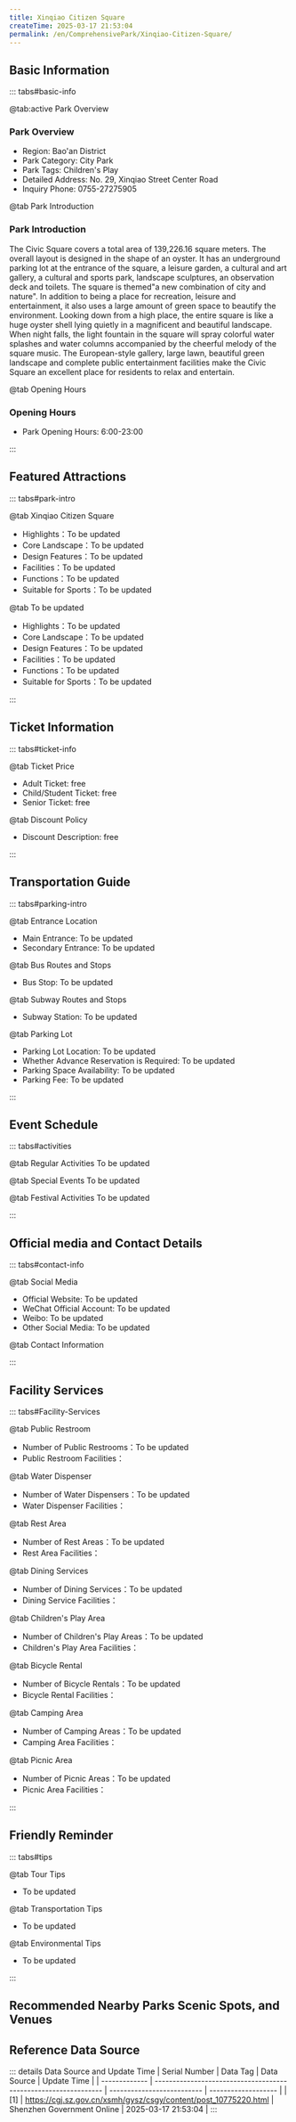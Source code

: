 ```yaml
---
title: Xinqiao Citizen Square
createTime: 2025-03-17 21:53:04
permalink: /en/ComprehensivePark/Xinqiao-Citizen-Square/
---
```



<script setup>
import ImageSwiper from '/.vuepress/theme/components/ImageSwiper.vue'
// 轮播图数据
const swiperItems = [
    {
                link: 'https://cgj.sz.gov.cn/img/4/4005/4005949/10775220.png',
                title: 'Xinqiao Citizen Square',
                description: '',
                author: 'Shenzhen Government Online',
                date: '2025/03/17'
                },
  {
                link: 'https://cgj.sz.gov.cn/img/4/4005/4005949/10775220.png',
                title: 'Xinqiao Citizen Square',
                description: '',
                author: 'Shenzhen Government Online',
                date: '2025/03/17'
                }
]
// 配置项
const swiperConfig = {
  height: 500,
  showInfo: true
}
</script>
<!-- 轮播图组件 -->
<ImageSwiper :items="swiperItems" :config="swiperConfig" />



## Basic Information

::: tabs#basic-info

@tab:active Park Overview
### Park Overview
- Region: Bao'an District
- Park Category: City Park
- Park Tags: Children's Play
- Detailed Address: No. 29, Xinqiao Street Center Road
- Inquiry Phone: 0755-27275905

@tab Park Introduction
### Park Introduction
 The Civic Square covers a total area of 139,226.16 square meters. The overall layout is designed in the shape of an oyster. It has an underground parking lot at the entrance of the square, a leisure garden, a cultural and art gallery, a cultural and sports park, landscape sculptures, an observation deck and toilets. The square is themed"a new combination of city and nature". In addition to being a place for recreation, leisure and entertainment, it also uses a large amount of green space to beautify the environment. Looking down from a high place, the entire square is like a huge oyster shell lying quietly in a magnificent and beautiful landscape. When night falls, the light fountain in the square will spray colorful water splashes and water columns accompanied by the cheerful melody of the square music. The European-style gallery, large lawn, beautiful green landscape and complete public entertainment facilities make the Civic Square an excellent place for residents to relax and entertain.

@tab Opening Hours
### Opening Hours
- Park Opening Hours: 6:00-23:00

:::

## Featured Attractions

::: tabs#park-intro

@tab Xinqiao Citizen Square
<ImageCard
image="https://cgj.sz.gov.cn/images/index20230710_1.png"
    title="Xinqiao Citizen Square"
    description="(1) The 'Pegasus Galloping' landscape platform on the elevated floor in the north of the square. (2) The 'Roman columns' landscape buildings on both sides of the square, and the constellation culture carved above the Roman columns. (3) The ancient Greek statues erected outside the small theater on the southwest side of the square are lifelike, attracting people to pursue ancient Greek mythology and learn about Western culture. (4) The clock tower in the south of the square has dials with Roman numerals on the top of the clock tower. Every time the clock rings on the hour, it resounds through the clouds and echoes melodiously, telling the public the time in an ancient way."
    date=""
    author="Shenzhen Government Online"
/>


- Highlights：To be updated
- Core Landscape：To be updated
- Design Features：To be updated
- Facilities：To be updated
- Functions：To be updated
- Suitable for Sports：To be updated

@tab To be updated
<ImageCard
image="https://cgj.sz.gov.cn/images/index20230710_1.png"
    title="Xinqiao Citizen Square"
    description="(1) The 'Pegasus Galloping' landscape platform on the elevated floor in the north of the square. (2) The 'Roman columns' landscape buildings on both sides of the square, and the constellation culture carved above the Roman columns. (3) The ancient Greek statues erected outside the small theater on the southwest side of the square are lifelike, attracting people to pursue ancient Greek mythology and learn about Western culture. (4) The clock tower in the south of the square has dials with Roman numerals on the top of the clock tower. Every time the clock rings on the hour, it resounds through the clouds and echoes melodiously, telling the public the time in an ancient way."
    date=""
    author="Shenzhen Government Online"
/>


- Highlights：To be updated
- Core Landscape：To be updated
- Design Features：To be updated
- Facilities：To be updated
- Functions：To be updated
- Suitable for Sports：To be updated

:::

## Ticket Information

::: tabs#ticket-info

@tab Ticket Price
- Adult Ticket: free
- Child/Student Ticket: free
- Senior Ticket: free

@tab Discount Policy
- Discount Description: free

:::

## Transportation Guide

::: tabs#parking-intro

@tab Entrance Location
- Main Entrance: To be updated
- Secondary Entrance: To be updated

@tab Bus Routes and Stops
- Bus Stop: To be updated

@tab Subway Routes and Stops
- Subway Station: To be updated

@tab Parking Lot
- Parking Lot Location: To be updated
- Whether Advance Reservation is Required: To be updated
- Parking Space Availability: To be updated
- Parking Fee: To be updated

:::

## Event Schedule

::: tabs#activities

@tab Regular Activities
To be updated

@tab Special Events
To be updated

@tab Festival Activities
To be updated

:::

## Official media and Contact Details

::: tabs#contact-info

@tab Social Media
- Official Website: To be updated
- WeChat Official Account: To be updated
- Weibo: To be updated
- Other Social Media: To be updated

@tab Contact Information

:::

## Facility Services

::: tabs#Facility-Services

@tab Public Restroom
- Number of Public Restrooms：To be updated
- Public Restroom Facilities：

@tab Water Dispenser
- Number of Water Dispensers：To be updated
- Water Dispenser Facilities：

@tab Rest Area
- Number of Rest Areas：To be updated
- Rest Area Facilities：

@tab Dining Services
- Number of Dining Services：To be updated
- Dining Service Facilities：

@tab Children's Play Area
- Number of Children's Play Areas：To be updated
- Children's Play Area Facilities：

@tab Bicycle Rental
- Number of Bicycle Rentals：To be updated
- Bicycle Rental Facilities：

@tab Camping Area
- Number of Camping Areas：To be updated
- Camping Area Facilities：

@tab Picnic Area
- Number of Picnic Areas：To be updated
- Picnic Area Facilities：

:::

## Friendly Reminder

::: tabs#tips

@tab Tour Tips
- To be updated

@tab Transportation Tips
- To be updated

@tab Environmental Tips
- To be updated

:::

## Recommended Nearby Parks Scenic Spots, and Venues

<CardGrid>
  <ImageCard
        image="https://cgj.sz.gov.cn/img/4/4005/4005951/10775223.jpg"
        title="Yulong Park"
        description="Yulong Park is located in Minzhi Street, south of Shenzhen North Station, between Beiyulong Road and Jinlong Road, covering an area of about 50,200 square meter"
        href="/en/ComprehensivePark/Yulong-Park/"
        author="Shenzhen Government Online"
        date="2025/01/02"
      />
      <ImageCard
        image="https://cgj.sz.gov.cn/img/4/4005/4005951/10775223.jpg"
        title="Yulong Park"
        description="Yulong Park is located in Minzhi Street, south of Shenzhen North Station, between Beiyulong Road and Jinlong Road, covering an area of about 50,200 square meter"
        href="/en/ComprehensivePark/Yulong-Park/"
        author="Shenzhen Government Online"
        date="2025/01/02"
      />
    </CardGrid>


## Reference Data Source

::: details Data Source and Update Time
| Serial Number | Data Tag                                                        | Data Source                | Update Time         |
| ------------- | --------------------------------------------------------------- | -------------------------- | ------------------- |
| [1]           | https://cgj.sz.gov.cn/xsmh/gysz/csgy/content/post_10775220.html | Shenzhen Government Online | 2025-03-17 21:53:04 |
:::

